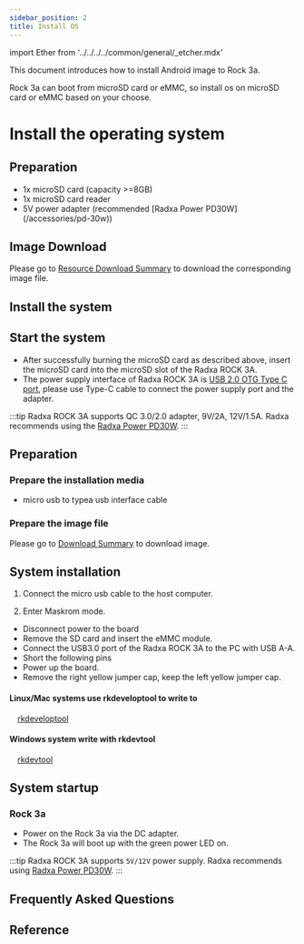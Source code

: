 ```yaml
---
sidebar_position: 2
title: Install OS
---
```


import Ether from '../../../../common/general/\_etcher.mdx'

This document introduces how to install Android image to Rock 3a.

Rock 3a can boot from microSD card or eMMC, so install os on microSD card or eMMC based on your choose.

<Tabs queryString="target">

<TabItem value="microsd " label="Install OS on microSD card">

# Install the operating system

## Preparation

- 1x microSD card (capacity >=8GB)
- 1x microSD card reader
- 5V power adapter (recommended [Radxa Power PD30W] (/accessories/pd-30w))

## Image Download

Please go to [Resource Download Summary](../../getting-started/download) to download the corresponding image file.

## Install the system

<Etcher model="rock3a" />

## Start the system

- After successfully burning the microSD card as described above, insert the microSD card into the microSD slot of the Radxa ROCK 3A.
- The power supply interface of Radxa ROCK 3A is [USB 2.0 OTG Type C port](/rock3/rock3a/hardware-design/hardware-interface), please use Type-C cable to connect the power supply port and the adapter.

:::tip
Radxa ROCK 3A supports QC 3.0/2.0 adapter, 9V/2A, 12V/1.5A. Radxa recommends using the [Radxa Power PD30W](../../accessories/pd-30w).
:::

</TabItem>

<TabItem value="emmc" label="Install OS on eMMC ">

## Preparation

### Prepare the installation media

- micro usb to typea usb interface cable

### Prepare the image file

Please go to [Download Summary](../../getting-started/download) to download image.

## System installation

1. Connect the micro usb cable to the host computer.

2. Enter Maskrom mode.

- Disconnect power to the board
- Remove the SD card and insert the eMMC module.
- Connect the USB3.0 port of the Radxa ROCK 3A to the PC with USB A-A.
- Short the following pins
- Power up the board.
- Remove the right yellow jumper cap, keep the left yellow jumper cap.

<Tabs queryString="target">

<TabItem value="linux/mac" label="Linux/Mac">

#### Linux/Mac systems use rkdeveloptool to write to

&emsp;[rkdeveloptool](../../low-level-dev/rkdeveloptool)

</TabItem>

<TabItem value="windows" label="Windows">

#### Windows system write with rkdevtool

&emsp;[rkdevtool](../../low-level-dev/rkdevtool.md)

</TabItem>

</Tabs>

## System startup

### Rock 3a

- Power on the Rock 3a via the DC adapter.
- The Rock 3a will boot up with the green power LED on.

:::tip
Radxa ROCK 3A supports `5V/12V` power supply. Radxa recommends using [Radxa Power PD30W](../../accessories/pd-30w).
:::

</TabItem>

</Tabs>

## Frequently Asked Questions

## Reference
